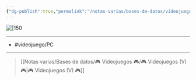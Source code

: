 ```yaml
---
{"dg-publish":true,"permalink":"/notas-varias/bases-de-datos/videojuegos/v-diablo-iv/"}
---
```



![|150](https://images.igdb.com/igdb/image/upload/t_cover_big/co69sm.jpg)

---

- #videojuego/PC

---

> [[Notas varias/Bases de datos/🎮 Videojuegos 🎮/🎮 Videojuegos (V) 🎮\|🎮 Videojuegos (V) 🎮]]